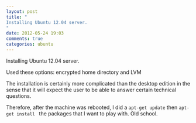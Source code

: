 ```yaml
---
layout: post
title: "
Installing Ubuntu 12.04 server. 
"
date: 2012-05-24 19:03
comments: true
categories: ubuntu
---
```


Installing Ubuntu 12.04 server. 


Used these options: encrypted home directory and LVM


The installation is certainly more complicated than the desktop edition in the sense that it will expect the user to be able to answer certain technical questions. 


Therefore, after the machine was rebooted, I did a ```apt-get update``` then ```apt-get install ``` the packages that I want to play with. Old school.

